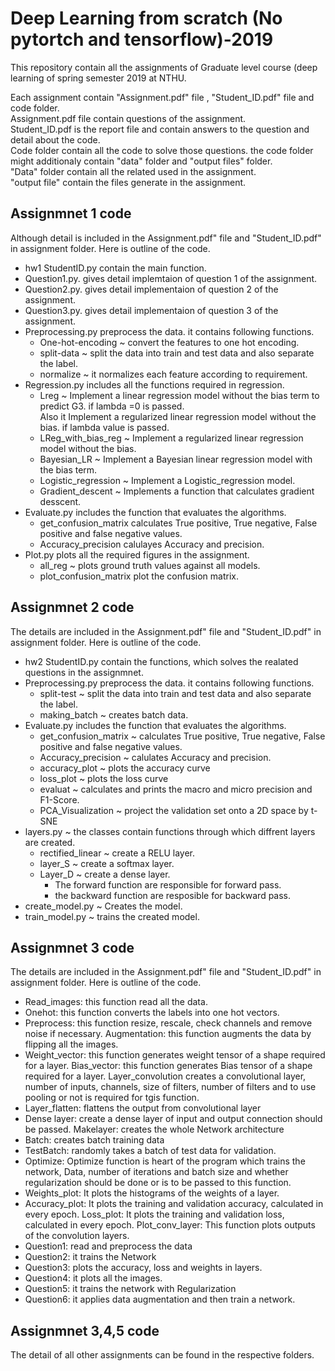 # Deep Learning from scratch (No pytortch and tensorflow)-2019
This repository contain all the assignments of Graduate level course (deep learning of spring semester 2019 at NTHU.

Each assignment contain "Assignment.pdf" file , "Student_ID.pdf" file and code folder.</br>
  Assignment.pdf file contain questions of the assignment.</br>
  Student_ID.pdf is the report file and contain answers to the question and detail about the code.</br>
  Code folder contain all the code to solve those questions. the code folder might additionaly contain "data" folder and "output files" folder.</br>
    "Data" folder contain all the related used in the assignment.</br>
    "output file" contain the files generate in the assignment. </br>


## Assignmnet 1 code</br>
Although detail is included in the Assignment.pdf" file and "Student_ID.pdf" in assignment folder. Here is outline of the code.</br>
  * hw1 StudentID.py contain the main function.</br>
  * Question1.py. gives detail implemtaion of question 1 of the assignment.</br>
  * Question2.py. gives detail implementaion of question 2 of the assignment.</br>
  * Question3.py. gives detail implementaion of question 3 of the assignment.</br>
  * Preprocessing.py preprocess the data. it contains following functions.</br>
    + One-hot-encoding ~ convert the features to one hot encoding.</br>
    + split-data ~ split the data into train and test data and also separate the label.</br>
    + normalize ~ it normalizes each feature according to requirement.</br>
  * Regression.py includes all the functions required in regression.</br>
    + Lreg ~ Implement a linear regression model without the bias term to predict G3.   if lambda =0 is passed. </br>
      Also it Implement a regularized linear regression model without the bias.  if lambda value is passed.</br>
    + LReg_with_bias_reg ~ Implement a regularized linear regression model without the bias. </br>
    + Bayesian_LR ~ Implement a Bayesian linear regression model with the bias term. </br>
    + Logistic_regression ~ Implement a Logistic_regression model.</br>
    + Gradient_descent ~ Implements a function that calculates gradient desscent.</br>
  * Evaluate.py includes the function that evaluates the algorithms.</br>
    + get_confusion_matrix calculates True positive, True negative, False positive and false negative values.</br>
    + Accuracy_precision calulayes Accuracy and precision. </br>
  * Plot.py plots all the required figures in the assignment. </br>
    + all_reg ~ plots ground truth values against all models. </br>
    + plot_confusion_matrix plot the confusion matrix. </br>
    
## Assignmnet 2 code</br>
  The details are included in the Assignment.pdf" file and "Student_ID.pdf" in assignment folder. Here is outline of the code.</br>
  * hw2 StudentID.py contain the functions, which solves the realated questions in the assignmnet.</br>
  * Preprocessing.py preprocess the data. it contains following functions.</br>
    + split-test ~ split the data into train and test data and also separate the label.</br>
    + making_batch ~ creates batch data.</br>
  * Evaluate.py includes the function that evaluates the algorithms.</br>
    + get_confusion_matrix ~ calculates True positive, True negative, False positive and false negative values.</br>
    + Accuracy_precision ~ calulates Accuracy and precision. </br>
    + accuracy_plot ~ plots the accuracy curve
    + loss_plot ~ plots the loss curve
    + evaluat ~ calculates and prints the macro and micro precision and F1-Score.
    + PCA_Visualization ~ project the validation set onto a 2D space by t-SNE
  * layers.py ~ the classes contain functions through which diffrent layers are created. </br>
    + rectified_linear ~ create a RELU layer. </br>
    + layer_S ~ create a softmax layer.
    + Layer_D ~ create a dense layer.
      + The forward function are responsible for forward pass.
      + the backward function are resposible for backward pass.
  * create_model.py ~ Creates the model.
  * train_model.py ~ trains the created model.
    
## Assignmnet 3 code</br>
  The details are included in the Assignment.pdf" file and "Student_ID.pdf" in assignment folder. Here is outline of the code.</br>
* Read_images: this function read all the data.
* Onehot: this function converts the labels into one hot vectors.
* Preprocess: this function resize, rescale, check channels and remove noise if necessary. Augmentation: this function augments the data by flipping all the images.
* Weight_vector: this function generates weight tensor of a shape required for a layer. Bias_vector: this function generates Bias tensor of a shape required for a layer. Layer_convolution creates a convolutional layer, number of inputs, channels, size of filters, number of filters and to use pooling or not is required for tgis function.
* Layer_flatten: flattens the output from convolutional layer
* Dense layer: create a dense layer of input and output connection should be passed. Makelayer: creates the whole Network architecture
* Batch: creates batch training data
* TestBatch: randomly takes a batch of test data for validation.
* Optimize: Optimize function is heart of the program which trains the network, Data, number of iterations and batch size and whether regularization should be done or is to be passed to this function.
* Weights_plot: It plots the histograms of the weights of a layer.
* Accuracy_plot: It plots the training and validation accuracy, calculated in every epoch. Loss_plot: It plots the training and validation loss, calculated in every epoch. Plot_conv_layer: This function plots outputs of the convolution layers.
* Question1: read and preprocess the data
* Question2: it trains the Network
* Question3: plots the accuracy, loss and weights in layers.
* Question4: it plots all the images.
* Question5: it trains the network with Regularization
* Question6: it applies data augmentation and then train a network.


## Assignmnet 3,4,5 code</br>
The detail of all other assignments can be found in the respective folders.

